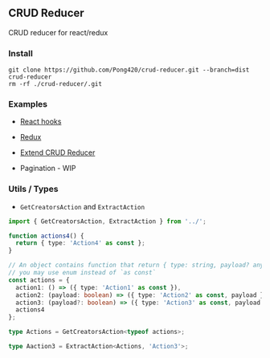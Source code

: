 ## CRUD Reducer

CRUD reducer for react/redux

### Install

```
git clone https://github.com/Pong420/crud-reducer.git --branch=dist crud-reducer
rm -rf ./crud-reducer/.git
```

### Examples

- [React hooks](./src/examples/hooks.tsx)
- [Redux](./src/examples/redux.ts)
- [Extend CRUD Reducer](./src/examples/extendsReducer.ts)

- Pagination - WIP

### Utils / Types

- `GetCreatorsAction` and `ExtractAction`

```typescript
import { GetCreatorsAction, ExtractAction } from '../';

function actions4() {
  return { type: 'Action4' as const };
}

// An object contains function that return { type: string, payload? any }
// you may use enum instead of `as const`
const actions = {
  action1: () => ({ type: 'Action1' as const }),
  action2: (payload: boolean) => ({ type: 'Action2' as const, payload }),
  action3: (payload?: boolean) => ({ type: 'Action3' as const, payload }),
  actions4
};

type Actions = GetCreatorsAction<typeof actions>;

type Aaction3 = ExtractAction<Actions, 'Action3'>;
```
